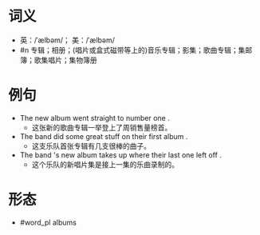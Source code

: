 # 词义
- 英：/ˈælbəm/； 美：/ˈælbəm/
- #n 专辑；相册；(唱片或盒式磁带等上的)音乐专辑；影集；歌曲专辑；集邮簿；歌集唱片；集物簿册
# 例句
- The new album went straight to number one .
	- 这张新的歌曲专辑一举登上了周销售量榜首。
- The band did some great stuff on their first album .
	- 这支乐队首张专辑有几支很棒的曲子。
- The band 's new album takes up where their last one left off .
	- 这个乐队的新唱片集是接上一集的乐曲录制的。
# 形态
- #word_pl albums
